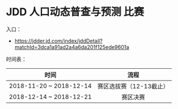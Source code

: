 # JDD 人口动态普查与预测 比赛

入口：
- https://jdder.jd.com/index/jddDetail?matchId=3dca1a91ad2a4a6da201f125ede9601a


时间表：

| 时间        | 流程           | 
| ------------- |:-------------:| 
| 2018-11-20 ~ 2018-12-14     | 赛区选拔赛（12-13截止） |
| 2018-12-14 ~ 2018-12-21 | 赛区决赛     |
